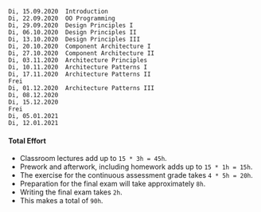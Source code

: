 ```
Di, 15.09.2020	Introduction
Di, 22.09.2020	OO Programming
Di, 29.09.2020	Design Principles I
Di, 06.10.2020	Design Principles II
Di, 13.10.2020	Design Principles III
Di, 20.10.2020	Component Architecture I
Di, 27.10.2020	Component Architecture II
Di, 03.11.2020	Architecture Principles
Di, 10.11.2020	Architecture Patterns I
Di, 17.11.2020	Architecture Patterns II
Frei
Di, 01.12.2020	Architecture Patterns III
Di, 08.12.2020
Di, 15.12.2020
Frei
Di, 05.01.2021
Di, 12.01.2021
```

#### Total Effort

* Classroom lectures add up to `15 * 3h = 45h`.
* Prework and afterwork, including homework adds up to `15 * 1h = 15h`.
* The exercise for the continuous assessment grade takes `4 * 5h = 20h`.
* Preparation for the final exam will take approximately `8h`.
* Writing the final exam takes `2h`.
* This makes a total of `90h`.